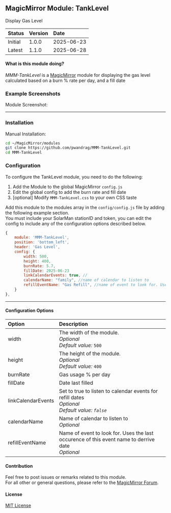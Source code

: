 ## MagicMirror Module: TankLevel

Display Gas Level

| Status | Version | Date | 
|:------- |:------- |:---- |
| Initial | 1.0.0 | 2025-06-23 |
| Latest  | 1.1.0 | 2025-06-28 |

#### What is this module doing?

*MMM-TankLevel* is a [MagicMirror](https://github.com/MichMich/MagicMirror) module for displaying the 
gas level calculated based on a burn % rate per day, and a fill date 

### Example Screenshots

Module Screenshot:

---

### Installation

Manual Installation:

```bash
cd ~/MagicMirror/modules
git clone https://github.com/pwandrag/MMM-TankLevel.git
cd MMM-TankLevel
```

### Configuration 

To configure the TankLevel module, you need to do the following:

1. Add the Module to the global MagicMirror `config.js` 
2. Edit the global config to add the burn rate and fill date
3. [optional] Modify `MMM-TankLevel.css` to your own CSS taste


Add this module to the modules array in the `config/config.js` file by adding the following example section.<br>You must include your SolarMan stationID and token, you can edit the config to include any of the configuration options described below. 

```javascript
{
    module: 'MMM-TankLevel',
    position: 'bottom_left',
    header: 'Gas Level',
    config: {
        width: 500,
        height: 400,
        burnRate: 5.7,
        fillDate: 2025-06-23
        linkCalendarEvents: true, //
        calendarName: "family", //name of calendar to listen to 
        refillEventName: "Gas Refill", //name of event to look for. Uses the last occurence of this event name to derrive date
    }
},
```

---

#### Configuration Options 

| Option            | Description  |
|:----------------- |:------------ | 
| width             | The width of the module.<br>*Optional*<br>*Default value:* `500` |
| height            | The height of the module.<br>*Optional*<br>*Default value:* `400` |
| burnRate          | Gas usage % per day |
| fillDate          | Date last filled |
| linkCalendarEvents| Set to true to listen to calendar events for refill dates <br>*Optional*<br>*Default value: `false`* |
| calendarName      | Name of calendar to listen to <br>*Optional* |
| refillEventName   | Name of event to look for. Uses the last occurence of this event name to derrive date <br>*Optional* |


#### Contribution

Feel free to post issues or remarks related to this module.  
For all other or general questions, please refer to the [MagicMirror Forum](https://forum.magicmirror.builders/).

#### License 

[MIT License](https://github.com/linuxtuxie/MMM-TankLevel/blob/main/LICENSE) 

